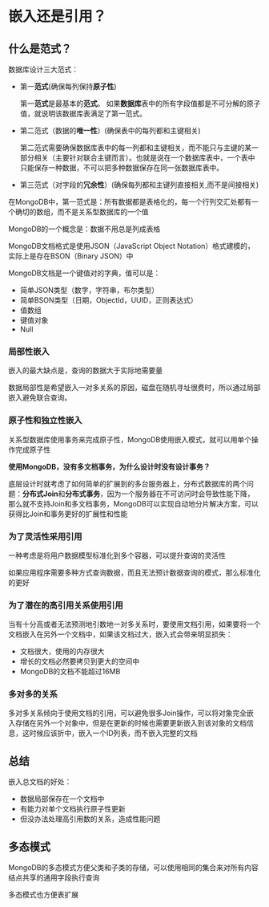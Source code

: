 # 嵌入还是引用？

## 什么是范式？

数据库设计三大范式：

* 第一**范式**(确保每列保持**原子性**) 

  第一**范式**是最基本的**范式**。 如果**数据库**表中的所有字段值都是不可分解的原子值，就说明该数据库表满足了第一范式。

* 第二范式（数据的**唯一性**）(确保表中的每列都和主键相关)

  第二范式需要确保数据库表中的每一列都和主键相关，而不能只与主键的某一部分相关（主要针对联合主键而言）。也就是说在一个数据库表中，一个表中只能保存一种数据，不可以把多种数据保存在同一张数据库表中。

* 第三范式（对字段的**冗余性**）(确保每列都和主键列直接相关,而不是间接相关)

在MongoDB中，第一范式是：所有数据都是表格化的，每一个行列交汇处都有一个确切的数组，而不是关系型数据库的一个值

MongoDB的一个概念是：数据不用总是列成表格

MongoDB文档格式是使用JSON（JavaScript Object Notation）格式建模的，实际上是存在BSON（Binary JSON）中

MongoDB文档是一个键值对的字典，值可以是：

* 简单JSON类型（数字，字符串，布尔类型）
* 简单BSON类型（日期，ObjectId，UUID，正则表达式）
* 值数组
* 键值对象
* Null

### 局部性嵌入

嵌入的最大缺点是，查询的数据大于实际地需要量

数据局部性是希望嵌入一对多关系的原因，磁盘在随机寻址很费时，所以通过局部嵌入避免联合查询。

### 原子性和独立性嵌入

关系型数据库使用事务来完成原子性，MongoDB使用嵌入模式，就可以用单个操作完成原子性

**使用MongoDB，没有多文档事务，为什么设计时没有设计事务？**

底层设计时就考虑了如何简单的扩展到的多台服务器上，分布式数据库的两个问题：**分布式Join**和**分布式事务**，因为一个服务器在不可访问时会导致性能下降，那么就不支持Join和多文档事务，MongoDB可以实现自动地分片解决方案，可以获得比Join和事务更好的扩展性和性能

### 为了灵活性采用引用

一种考虑是将用户数据模型标准化到多个容器，可以提升查询的灵活性

如果应用程序需要多种方式查询数据，而且无法预计数据查询的模式，那么标准化的更好

### 为了潜在的高引用关系使用引用

当有十分高或者无法预测地引数地一对多关系时，要使用文档引用，如果要将一个文档嵌入在另外一个文档中，如果该文档过大，嵌入式会带来明显损失：

* 文档很大，使用的内存很大
* 增长的文档必然要拷贝到更大的空间中
* MongoDB的文档不能超过16MB

### 多对多的关系

多对多关系倾向于使用文档的引用，可以避免很多Join操作，可以将对象完全嵌入存储在另外一个对象中，但是在更新的时候也需要更新嵌入到该对象的文档信息，这时候应该折中，嵌入一个ID列表，而不嵌入完整的文档

## 总结

嵌入总文档的好处：

* 数据局部保存在一个文档中
* 有能力对单个文档执行原子性更新
* 但没办法处理高引用数的关系，造成性能问题

## 多态模式

MongoDB的多态模式方便父类和子类的存储，可以使用相同的集合来对所有内容结点共享的通用字段执行查询

多态模式也方便表扩展

